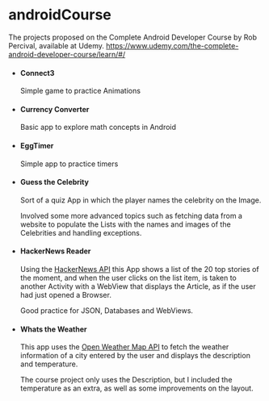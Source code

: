 # androidCourse
The projects proposed on the Complete Android Developer Course by Rob Percival, available at Udemy.
https://www.udemy.com/the-complete-android-developer-course/learn/#/

<ul>
  <li><h4>Connect3</h4></li>
    <p>Simple game to practice Animations</p>
  <li><h4>Currency Converter</h4></li>
    <p>Basic app to explore math concepts in Android</p>
  <li><h4>EggTimer</h4></li>
    <p>Simple app to practice timers</p>
  <li><h4>Guess the Celebrity</h4></li>
    <p>Sort of a quiz App in which the player names the celebrity on the Image.</p>
    <p>Involved some more advanced topics such as fetching data from a website to populate the Lists with the names and images of the Celebrities and handling exceptions.</p>
  <li><h4>HackerNews Reader</h4></li>
    <p>Using the <a href="https://github.com/HackerNews/API" target="_blank">HackerNews API</a> this App shows a list of the 20 top stories of the moment, and when the user clicks on the list item, is taken to another Activity with a WebView that displays the Article, as if the user had just opened a Browser.</p>
    <p>Good practice for JSON, Databases and WebViews.</p>
  <li><h4>Whats the Weather</h4></li>
    <p>This app uses the <a href="http://openweathermap.org/api" target="_blank">Open Weather Map API</a> to fetch the weather information of a city entered by the user and displays the description and temperature.</p>
    <p>The course project only uses the Description, but I included the temperature as an extra, as well as some improvements on the layout.</p>
    
</ul>
